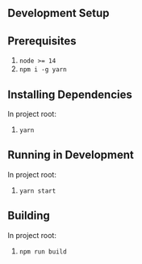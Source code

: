 ## Development Setup

## Prerequisites
1. ``node >= 14``
2. ``npm i -g yarn``

## Installing Dependencies
In project root:
1. `yarn`

## Running in Development
In project root:
1. `yarn start`

## Building
In project root:
1. `npm run build`
